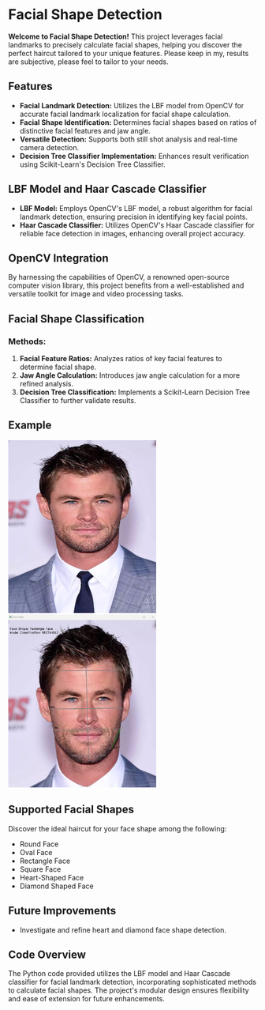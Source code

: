 # Facial Shape Detection

**Welcome to Facial Shape Detection!** This project leverages facial landmarks to precisely calculate facial shapes, helping you discover the perfect haircut tailored to your unique features. Please keep in my, results are subjective, please feel to tailor to your needs. 

## Features
- **Facial Landmark Detection:** Utilizes the LBF model from OpenCV for accurate facial landmark localization for facial shape calculation.
- **Facial Shape Identification:** Determines facial shapes based on ratios of distinctive facial features and jaw angle.
- **Versatile Detection:** Supports both still shot analysis and real-time camera detection.
- **Decision Tree Classifier Implementation:** Enhances result verification using Scikit-Learn's Decision Tree Classifier.

## LBF Model and Haar Cascade Classifier
- **LBF Model:** Employs OpenCV's LBF model, a robust algorithm for facial landmark detection, ensuring precision in identifying key facial points.
- **Haar Cascade Classifier:** Utilizes OpenCV's Haar Cascade classifier for reliable face detection in images, enhancing overall project accuracy.

## OpenCV Integration
By harnessing the capabilities of OpenCV, a renowned open-source computer vision library, this project benefits from a well-established and versatile toolkit for image and video processing tasks.

## Facial Shape Classification
### Methods:
1. **Facial Feature Ratios:** Analyzes ratios of key facial features to determine facial shape.
2. **Jaw Angle Calculation:** Introduces jaw angle calculation for a more refined analysis.
3. **Decision Tree Classification:** Implements a Scikit-Learn Decision Tree Classifier to further validate results.

## Example
<div>
<img src="faces/rectangle/rectangle.png" alt="Example Image" width="300" height="350">
<img src="faces/rectangle/updated-example.png" alt="Example Image" width="300" height="350">
</div>

## Supported Facial Shapes
Discover the ideal haircut for your face shape among the following:
- Round Face
- Oval Face
- Rectangle Face
- Square Face
- Heart-Shaped Face
- Diamond Shaped Face

## Future Improvements
- Investigate and refine heart and diamond face shape detection.

## Code Overview
The Python code provided utilizes the LBF model and Haar Cascade classifier for facial landmark detection, incorporating sophisticated methods to calculate facial shapes. The project's modular design ensures flexibility and ease of extension for future enhancements.
